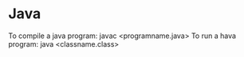 # Java

To compile a java program:
	javac <programname.java>
To run a hava program:
	java <classname.class>